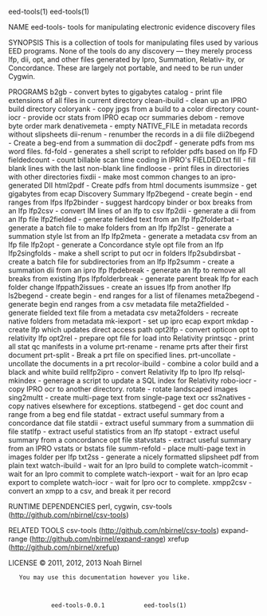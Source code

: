 eed-tools(1)							  eed-tools(1)



NAME
       eed-tools- tools for manipulating electronic evidence discovery files

SYNOPSIS
       This  is	 a  collection of tools for manipulating files used by various
       EED programs.  None of the tools do any discovery — they merely process
       lfp,  dii,  opt, and other files generated by Ipro, Summation, Relativ‐
       ity, or Concordance.  These are largely not portable, and  need	to  be
       run under Cygwin.

PROGRAMS
       b2gb - convert bytes to gigabytes
       catalog - print file extensions of all files in current directory
       clean-ibuild - clean up an IPRO build directory
       coloryank - copy jpgs from a build to a color directory
       count-iocr - provide ocr stats from IPRO ecap ocr summaries
       debom - remove byte order mark
       denativemeta - empty NATIVE_FILE in metadata records without slipsheets
       dii-renum - renumber the records in a dii file
       dii2begend - Create a beg-end from a summation dii
       doc2pdf - generate pdfs from ms word files.
       fd-fold	   -   generates  a shell script to refolder pdfs based on lfp
       FD
       fieldedcount - count billable scan time coding in IPRO's FIELDED.txt
       fill - fill blank lines with the last non-blank line
       findloose - print files in directories with other directories
       fixdii - make most common changes to an ipro-generated DII
       html2pdf - Create pdfs from html documents
       isummsize - get gigabytes from ecap Discovery Summary
       lfp2begend - create begin - end ranges from lfps
       lfp2binder - suggest hardcopy binder or box breaks from an lfp
       lfp2csv - convert IM lines of an lfp to csv
       lfp2dii - generate a dii from an lfp file
       lfp2fielded - generate fielded text from an lfp
       lfp2folderbat - generate a batch file to make folders from an lfp
       lfp2lst - generate a summation style lst from an lfp
       lfp2meta - generate a metadata csv from an lfp file
       lfp2opt - generate a Concordance style opt file from an lfp
       lfp2singfolds - make a shell script to put ocr in folders
       lfp2subdirsbat - create a batch file for subdirectories from an lfp
       lfp2summ - create a summation dii from an ipro lfp
       lfpdebreak - generate an lfp to remove all breaks from existing lfps
       lfpfolderbreak - generate parent break lfp for each folder change
       lfppath2issues - create an issues lfp from another lfp
       ls2begend - create begin - end ranges for a list of filenames
       meta2begend - generate begin end ranges from a csv metadata file
       meta2fielded - generate fielded text file from a metadata csv
       meta2folders - recreate native folders from metadata
       mk-iexport - set up ipro ecap export
       mkdap - create lfp which updates direct access path
       opt2lfp - convert opticon opt to relativity lfp
       opt2rel - prepare opt file for load into Relativity
       printsqc - print all stat qc manifests in a volume
       prt-rename - rename prts after their first document
       prt-split - Break a prt file on specified lines.
       prt-uncollate - uncollate the documents in a prt
       recolor-ibuild - combine a color build and a black and white build
       rellfp2ipro - convert Relativity lfp to Ipro lfp
       relsql-mkindex - generage a script to update a SQL index for Relativity
       robo-iocr - copy IPRO ocr to another directory.
       rotate - rotate landscaped images
       sing2multt - create multi-page text from single-page text ocr
       ss2natives - copy natives elsewhere for exceptions.
       statbegend - get doc count and range from a beg end file
       statdat - extract useful summary from a concordance dat file
       statdii - extract useful summary from a summation dii file
       statlfp - extract useful statistics from an lfp
       statopt - extract useful summary from a concordance opt file
       statvstats - extract useful summary from an IPRO vstats or bstats file
       summ-refold - place multi-page text in images folder per lfp
       txt2ss - generate a nicely formatted slipsheet pdf from plain text
       watch-ibuild - wait for an Ipro build to complete
       watch-icommit - wait for an Ipro commit to complete
       watch-iexport - wait for an Ipro ecap export to complete
       watch-iocr - wait for Ipro ocr to complete.
       xmpp2csv - convert an xmpp to a csv, and break it per record

RUNTIME DEPENDENCIES
       perl, cygwin, csv-tools (http://github.com/nbirnel/csv-tools)

RELATED TOOLS
       csv-tools (http://github.com/nbirnel/csv-tools)
       expand-range (http://github.com/nbirnel/expand-range)
       xrefup (http://github.com/nbirnel/xrefup)

LICENSE
       © 2011, 2012, 2013 Noah Birnel

       You may use this documentation however you like.



				eed-tools-0.0.1			  eed-tools(1)
